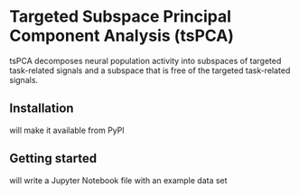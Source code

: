 Targeted Subspace Principal Component Analysis (tsPCA)
===========================================

tsPCA decomposes neural population activity into subspaces of targeted task-related signals and a subspace that is free of the targeted task-related signals.

## Installation
will make it available from PyPl

## Getting started
will write a Jupyter Notebook file with an example data set

